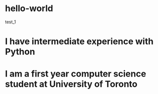 # hello-world
test_1
# I have intermediate experience with Python
# I am a first year computer science student at University of Toronto
